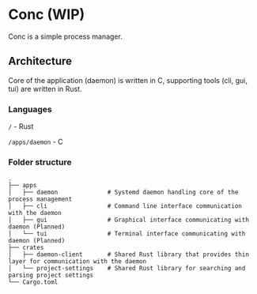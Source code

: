 # Conc (WIP)

Conc is a simple process manager.

## Architecture

Core of the application (daemon) is written in C, supporting tools (cli, gui, tui) are written in Rust.

### Languages

`/` - Rust

`/apps/daemon` - C

### Folder structure

    .
    ├── apps
    │   ├── daemon              # Systemd daemon handling core of the process management
    │   ├── cli                 # Command line interface communication with the daemon
    │   ├── gui                 # Graphical interface communicating with daemon (Planned)
    │   └── tui                 # Terminal interface communicating with daemon (Planned)
    ├── crates
    │   ├── daemon-client       # Shared Rust library that provides thin layer for communication with the daemon
    │   └── project-settings    # Shared Rust library for searching and parsing project settings
    └── Cargo.toml
